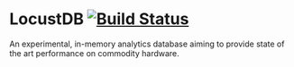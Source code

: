 # LocustDB [![Build Status](https://travis-ci.org/cswinter/LocustDB.svg?branch=master)](https://travis-ci.org/cswinter/LocustDB)

An experimental, in-memory analytics database aiming to provide state of the art performance on commodity hardware.
